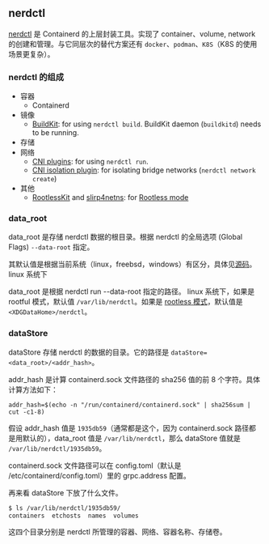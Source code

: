 ## nerdctl

[nerdctl](https://github.com/containerd/nerdctl) 是 Containerd 的上层封装工具。实现了 container、volume, network 的创建和管理。与它同层次的替代方案还有 `docker`、`podman`、`K8S`（K8S 的使用场景更复杂）。

### nerdctl 的组成

- 容器
  - Containerd
- 镜像
  - [BuildKit](https://github.com/moby/buildkit): for using `nerdctl build`. BuildKit daemon (`buildkitd`) needs to be running.
- 存储
- 网络
  - [CNI plugins](https://github.com/containernetworking/plugins): for using `nerdctl run`.
  - [CNI isolation plugin](https://github.com/AkihiroSuda/cni-isolation): for isolating bridge networks (`nerdctl network create`)
- 其他
  - [RootlessKit](https://github.com/rootless-containers/rootlesskit) and [slirp4netns](https://github.com/rootless-containers/slirp4netns): for [Rootless mode](./docs/rootless.md)

### data_root

data_root 是存储 nerdctl 数据的根目录。根据 nerdctl 的全局选项 (Global Flags) `--data-root` 指定。

其默认值是根据当前系统（linux，freebsd，windows）有区分，具体见[源码](https://github.com/containerd/nerdctl/tree/v0.14.0/pkg/defaults)。linux 系统下

data_root 是根据 nerdctl run --data-root 指定的路径。
linux 系统下，如果是 rootful 模式，默认值 `/var/lib/nerdctl`。如果是 [rootless 模式](https://rootlesscontaine.rs/getting-started/docker/)，默认值是 `<XDGDataHome>/nerdctl`。

### dataStore

dataStore 存储 nerdctl 的数据的目录。它的路径是 `dataStore=<data_root>/<addr_hash>`。

addr_hash 是计算 containerd.sock 文件路径的 sha256 值的前 8 个字符。具体计算方法如下：

`addr_hash=$(echo -n "/run/containerd/containerd.sock" | sha256sum | cut -c1-8)`

假设 addr_hash 值是 `1935db59`（通常都是这个，因为 containerd.sock 路径都是用默认的），data_root 值是 `/var/lib/nerdctl`，那么 dataStore 值就是 `/var/lib/nerdctl/1935db59`。

containerd.sock 文件路径可以在 config.toml（默认是 /etc/containerd/config.toml）里的 grpc.address 配置。

再来看 dataStore 下放了什么文件。

```sh
$ ls /var/lib/nerdctl/1935db59/
containers  etchosts  names  volumes
```

这四个目录分别是 nerdctl 所管理的容器、网络、容器名称、存储卷。
